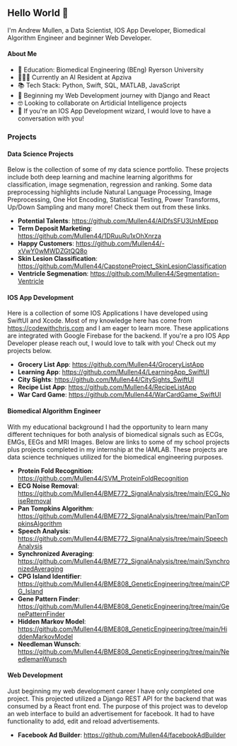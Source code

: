 ## Hello World 👋

I'm Andrew Mullen, a Data Scientist, IOS App Developer,  Biomedical Algorithm Engineer and beginner Web Developer.
#### About Me
 - 📖 Education: Biomedical Engineering (BEng) Ryerson University
 - 👷🏻‍♂️ Currently an AI Resident at Apziva
 - 📚 Tech Stack: Python, Swift, SQL, MATLAB, JavaScript
 - 🌱 Beginning my Web Development journey with Django and React
 - 🤓 Looking to collaborate on Artidicial Intelligence projects
 - 🤔 If you're an IOS App Development wizard, I would love to have a conversation with you!

### Projects
#### Data Science Projects

Below is the collection of some of my data science portfolio.  These projects include both deep learning and machine learning algorithms for classification, image segmenation, regression and ranking.  Some data preprocessing highlights include Natural Language Processing, Image Preprocessing, One Hot Encoding, Statistical Testing, Power Transforms, Up/Down Sampling and many more! Check them out from these links.

 - **Potential Talents**: https://github.com/Mullen44/AlDfsSFU3UnMEppp
 - **Term Deposit Marketing**: https://github.com/Mullen44/1DRuuRu1xOhXnrza
 - **Happy Customers**: https://github.com/Mullen44/-xVwY0wMWDZGtQQ8o
 - **Skin Lesion Classification**: https://github.com/Mullen44/CapstoneProject_SkinLesionClassification
 - **Ventricle Segmenation**: https://github.com/Mullen44/Segmentation-Ventricle

#### IOS App Development

Here is a collection of some IOS Applications I have developed using SwiftUI and Xcode.  Most of my knowledge here has come from https://codewithchris.com and I am eager to learn more.  These applications are integrated with Google Firebase for the backend.  If you're a pro IOS App Developer please reach out, I would love to talk with you! Check out my projects below.

 - **Grocery List App**: https://github.com/Mullen44/GroceryListApp
 - **Learning App**: https://github.com/Mullen44/LearningApp_SwiftUI
 - **City Sights**: https://github.com/Mullen44/CitySights_SwiftUI
 - **Recipe List App**: https://github.com/Mullen44/RecipeListApp
 - **War Card Game**: https://github.com/Mullen44/WarCardGame_SwiftUI

#### Biomedical Algorithm Engineer

With my educational background I had the opportunity to learn many different techniques for both analysis of biomedical signals such as ECGs, EMGs, EEGs and MRI Images.  Below are links to some of my school projects plus projects completed in my internship at the IAMLAB.  These projects are data science techniques utilized for the biomedical engineering purposes.

 - **Protein Fold Recognition**: https://github.com/Mullen44/SVM_ProteinFoldRecognition
 - **ECG Noise Removal**: https://github.com/Mullen44/BME772_SignalAnalysis/tree/main/ECG_NoiseRemoval
 - **Pan Tompkins Algorithm**: https://github.com/Mullen44/BME772_SignalAnalysis/tree/main/PanTompkinsAlgorithm
 - **Speech Analysis**: https://github.com/Mullen44/BME772_SignalAnalysis/tree/main/SpeechAnalysis
 - **Synchronized Averaging**: https://github.com/Mullen44/BME772_SignalAnalysis/tree/main/SynchronizedAveraging
 - **CPG Island Identifier**: https://github.com/Mullen44/BME808_GeneticEngineering/tree/main/CPG_Island
 - **Gene Pattern Finder**: https://github.com/Mullen44/BME808_GeneticEngineering/tree/main/GenePatternFinder
 - **Hidden Markov Model**: https://github.com/Mullen44/BME808_GeneticEngineering/tree/main/HiddenMarkovModel
 - **Needleman Wunsch**: https://github.com/Mullen44/BME808_GeneticEngineering/tree/main/NeedlemanWunsch


#### Web Development

Just beginning my web development career I have only completed one project.  This projected utilized a Django REST API for the backend that was consumed by a React front end.  The purpose of this project was to develop an web interface to build an advertisement for facebook.  It had to have functionality to add, edit and reload advertisements.

 - **Facebook Ad Builder**: https://github.com/Mullen44/facebookAdBuilder





<!--
**Mullen44/Mullen44** is a ✨ _special_ ✨ repository because its `README.md` (this file) appears on your GitHub profile.

Here are some ideas to get you started:

- 🔭 I’m currently working on ...
- 🌱 I’m currently learning ...
- 👯 I’m looking to collaborate on ...
- 🤔 I’m looking for help with ...
- 💬 Ask me about ...
- 📫 How to reach me: ...
- 😄 Pronouns: ...
- ⚡ Fun fact: ...
-->
